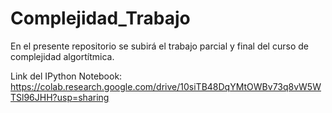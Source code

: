 # Complejidad_Trabajo
En el presente repositorio se subirá el trabajo parcial y final del curso de complejidad algortítmica.

Link del IPython Notebook: https://colab.research.google.com/drive/10siTB48DqYMtOWBv73q8vW5WTSl96JHH?usp=sharing
